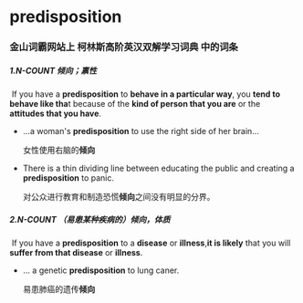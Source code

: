 # predisposition

### 金山词霸网站上 柯林斯高阶英汉双解学习词典 中的词条

##### 1.N-COUNT 倾向；禀性

​	If you have a **predisposition** to **behave in a particular way**, you **tend to behave like tha**t because of the **kind of person that you are** or the **attitudes that you have**.

- ...a woman's **predisposition** to use the right side of her brain...

  女性使用右脑的**倾向**

- There is a thin dividing line between educating the public and creating a **predisposition** to panic.

  对公众进行教育和制造恐慌**倾向**之间没有明显的分界。

##### 2.N-COUNT （易患某种疾病的）倾向，体质

​	If you have a **predisposition** to a **disease** or **illness**,**it is likely** that you will **suffer from that disease** or **illness**.

- ... a genetic **predisposition** to lung caner.

  易患肺癌的遗传**倾向**